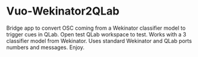 # Vuo-Wekinator2QLab
 
 Bridge app to convert OSC coming from a Wekinator classifier model to trigger cues in QLab.
 Open test QLab workspace to test. Works with a 3 classifier model from Wekinator.
 Uses standard Wekinator and QLab ports numbers and messages. 
 Enjoy.
